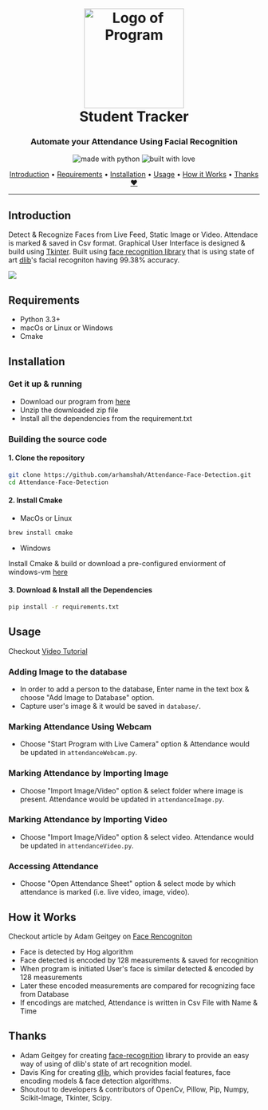<h1 align="center">
  <a href="#"><img src="https://i.ibb.co/kKhF4n5/runtime-ninjas.png" alt="Logo of Program" width="200"></a>
  <br>
    Student Tracker
  <br>
</h1>

<h3 align="center">Automate your Attendance Using Facial Recognition</h3>
  
<p align="center">
  <img src="https://forthebadge.com/images/badges/made-with-python.svg" alt="made with python">
  <img src="https://forthebadge.com/images/badges/built-with-love.svg" alt="built with love">
</p>

<p align="center">
  <a href="#introduction">Introduction</a> •
  <a href="#requirements">Requirements</a>  •
  <a href="#installation">Installation</a> •
  <a href="#usage">Usage</a>               •
  <a href="#how-it-works">How it Works</a> •
  <a href="#thanks">Thanks ❤</a>
</p>

---

## Introduction
Detect & Recognize Faces from Live Feed, Static Image or Video. Attendace is marked & saved in Csv format. 
Graphical User Interface is designed & build using [Tkinter](https://docs.python.org/3/library/tkinter.html).
Built using [face recognition library](https://github.com/ageitgey/face_recognition) that is using state of art [dlib](https://github.com/davisking/dlib)'s facial recogniton having 99.38% accuracy.

![](https://i.ibb.co/XX4SwGt/gui-img-1.jpg) 



## Requirements

- Python 3.3+
- macOs or Linux or Windows
- Cmake 

## Installation

### Get it up & running

- Download our program from [here](https://github.com/arhamshah/Attendance-Face-Detection/archive/master.zip)
- Unzip the downloaded zip file
- Install all the dependencies from the requirement.txt

### Building the source code

#### 1. Clone the repository
```sh
git clone https://github.com/arhamshah/Attendance-Face-Detection.git
cd Attendance-Face-Detection
```
#### 2. Install Cmake 
- MacOs or Linux
```sh
brew install cmake
```
- Windows

Install Cmake & build or download a pre-configured  enviorment of windows-vm [here](http://ml.cdyne.com/Deep_Learning_Ubuntu_16.04_16-bit_2018_update.tar.gz)

#### 3. Download & Install all the Dependencies
```sh
pip install -r requirements.txt
``` 

## Usage
Checkout [Video Tutorial](https://www.youtube.com/watch?v=72gLLY4-HEg&feature=youtu.be)
### Adding Image to the database

- In order to add a person to the database, Enter name in the text box & choose "Add Image to Database" option.
- Capture user's image & it would be saved in ```database/```.

### Marking Attendance Using Webcam

- Choose "Start Program with Live Camera" option & Attendance would be updated in ```attendanceWebcam.py```.

### Marking Attendance by Importing Image

- Choose "Import Image/Video" option & select folder where image is present. Attendance would be updated in ```attendanceImage.py```.

### Marking Attendance by Importing Video

- Choose "Import Image/Video" option & select video. Attendance would be updated in ```attendanceVideo.py```.

### Accessing Attendance 

- Choose "Open Attendance Sheet" option & select mode by which attendance is marked (i.e. live video, image, video).


## How it Works
Checkout article by Adam Geitgey on [Face Rencogniton](https://medium.com/@ageitgey/machine-learning-is-fun-part-4-modern-face-recognition-with-deep-learning-c3cffc121d78)
- Face is detected by Hog algorithm
- Face detected is encoded by 128 measurements & saved for recognition
- When program is initiated User's face is similar detected & encoded by 128 measurements
- Later these encoded measurements are compared for recognizing face from Database
- If encodings are matched, Attendance is written in Csv File with Name & Time  

## Thanks
- Adam Geitgey for creating [face-recognition](https://github.com/ageitgey/face_recognition) library to provide an easy way of using of dlib's state of art recognition model.
- Davis King for creating [dlib](https://github.com/davisking/dlib), which provides facial features, face encoding models & face detection algorithms.
- Shoutout to developers & contributors of OpenCv, Pillow, Pip, Numpy, Scikit-Image, Tkinter, Scipy.
